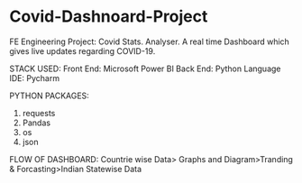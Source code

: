 # Covid-Dashnoard-Project
FE Engineering Project: Covid Stats. Analyser.
A real time Dashboard which gives live updates regarding COVID-19.

STACK USED: 
  Front End: Microsoft Power BI
  Back End: Python Language
  IDE: Pycharm
  
PYTHON PACKAGES:
  1. requests
  2. Pandas
  3. os
  4. json

FLOW OF DASHBOARD:
 Countrie wise Data> Graphs and Diagram>Tranding & Forcasting>Indian Statewise Data
